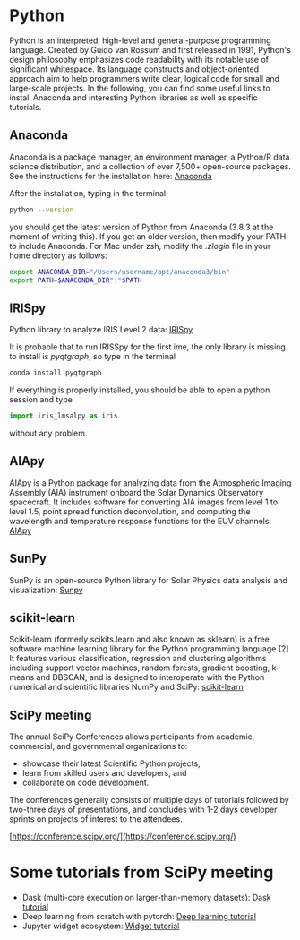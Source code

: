 # Python

Python is an interpreted, high-level and general-purpose programming language. Created by Guido van Rossum and first released in 1991, Python's design philosophy emphasizes code readability with its notable use of significant whitespace. Its language constructs and object-oriented approach aim to help programmers write clear, logical code for small and large-scale projects. In the following, you can find some useful links to install Anaconda and interesting Python libraries as well as specific tutorials.

## Anaconda

Anaconda is a package manager, an environment manager, a Python/R data science distribution, and a collection of over 7,500+ open-source packages.
See the instructions for the installation here: [Anaconda](https://docs.anaconda.com/anaconda/install/)

After the installation, typing in the terminal
```bash
python --version
```
you should get the latest version of Python from Anaconda (3.8.3 at the moment of writing this). If you get an older version, then modify your PATH
to include Anaconda. For Mac under zsh, modify the _.zlogin_ file in your home directory as follows:
```bash
export ANACONDA_DIR="/Users/username/opt/anaconda3/bin"
export PATH=$ANACONDA_DIR":"$PATH
```


## IRISpy

Python library to analyze IRIS Level 2 data: [IRISpy](https://iris.lmsal.com/itn45/IRIS-LMSALpy_chapter1.html)

It is probable that to run IRISSpy for the first ime, the only library is missing to install is _pyqtgraph_, so type in the terminal
```bash
conda install pyqtgraph
```
If everything is properly installed, you should be able to open a python session and type
```python
import iris_lmsalpy as iris
```
without any problem.


## AIApy

AIApy is a Python package for analyzing data from the Atmospheric Imaging Assembly (AIA) instrument onboard the Solar Dynamics Observatory spacecraft. 
It includes software for converting AIA images from level 1 to level 1.5, point spread function deconvolution, and computing the wavelength and 
temperature response functions for the EUV channels: [AIApy](https://aiapy.readthedocs.io/en/v0.2.0/)

## SunPy

SunPy is an open-source Python library for Solar Physics data analysis and visualization: [Sunpy](https://sunpy.org/)

## scikit-learn 

Scikit-learn (formerly scikits.learn and also known as sklearn) is a free software machine learning library for the Python programming language.[2] It features various classification, regression and clustering algorithms including support vector machines, random forests, gradient boosting, k-means and DBSCAN, and is designed to interoperate with the Python numerical and scientific libraries NumPy and SciPy: [scikit-learn](https://scikit-learn.org/stable/install.html)


## SciPy meeting

The annual SciPy Conferences allows participants from academic, commercial, and governmental organizations to:
- showcase their latest Scientific Python projects,
- learn from skilled users and developers, and
- collaborate on code development.

The conferences generally consists of multiple days of tutorials followed by two-three days of presentations, and concludes with 1-2 days developer sprints on projects of interest to the attendees.

[https://conference.scipy.org/](https://conference.scipy.org/)

# Some tutorials from SciPy meeting

- Dask (multi-core execution on larger-than-memory datasets): [Dask tutorial](https://github.com/dask/dask-tutorial)
- Deep learning from scratch with pytorch: [Deep learning tutorial](https://github.com/hugobowne/deep-learning-from-scratch-pytorch)
- Jupyter widget ecosystem: [Widget tutorial](https://github.com/jupyter-widgets/tutorial)
